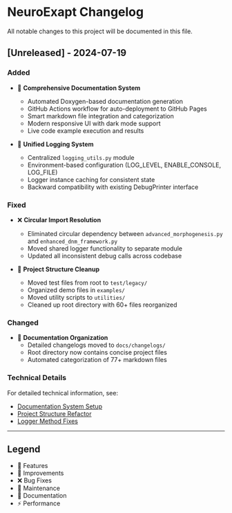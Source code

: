 # NeuroExapt Changelog

All notable changes to this project will be documented in this file.

## [Unreleased] - 2024-07-19

### Added
- 🧠 **Comprehensive Documentation System**
  - Automated Doxygen-based documentation generation
  - GitHub Actions workflow for auto-deployment to GitHub Pages
  - Smart markdown file integration and categorization
  - Modern responsive UI with dark mode support
  - Live code example execution and results

- 🔧 **Unified Logging System**
  - Centralized `logging_utils.py` module
  - Environment-based configuration (LOG_LEVEL, ENABLE_CONSOLE, LOG_FILE)
  - Logger instance caching for consistent state
  - Backward compatibility with existing DebugPrinter interface

### Fixed
- ❌ **Circular Import Resolution**
  - Eliminated circular dependency between `advanced_morphogenesis.py` and `enhanced_dnm_framework.py`
  - Moved shared logger functionality to separate module
  - Updated all inconsistent debug calls across codebase

- 🧹 **Project Structure Cleanup**
  - Moved test files from root to `test/legacy/`
  - Organized demo files in `examples/`
  - Moved utility scripts to `utilities/`
  - Cleaned up root directory with 60+ files reorganized

### Changed
- 📝 **Documentation Organization**
  - Detailed changelogs moved to `docs/changelogs/`
  - Root directory now contains concise project files
  - Automated categorization of 77+ markdown files

### Technical Details
For detailed technical information, see:
- [Documentation System Setup](docs/changelogs/DOCUMENTATION_SYSTEM_SETUP.md)
- [Project Structure Refactor](docs/changelogs/PROJECT_STRUCTURE_REFACTOR.md)
- [Logger Method Fixes](docs/changelogs/LOGGER_METHOD_FIXES_SUMMARY.md)

---

## Legend
- 🧠 Features
- 🔧 Improvements  
- ❌ Bug Fixes
- 🧹 Maintenance
- 📝 Documentation
- ⚡ Performance